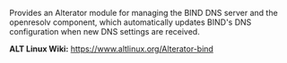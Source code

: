 Provides an Alterator module for managing the BIND DNS server and the openresolv component,
which automatically updates BIND's DNS configuration when new DNS settings are received.

**ALT Linux Wiki:** <https://www.altlinux.org/Alterator-bind>
